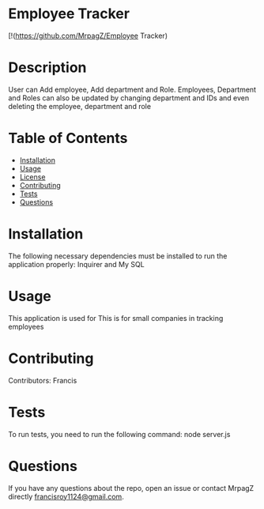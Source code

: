 # Employee Tracker
  [!(https://github.com/MrpagZ/Employee Tracker)
  # Description
  User can Add employee, Add department and Role. Employees, Department and Roles can also be updated by changing department and IDs and even deleting the employee, department and role
  # Table of Contents 
  * [Installation](#installation)
  * [Usage](#usage)
  * [License](#license)
  * [Contributing](#contributing)
  * [Tests](#tests)
  * [Questions](#questions)
  # Installation
  The following necessary dependencies must be installed to run the application properly: Inquirer and My SQL
  # Usage
  ​This application is used for This is for small companies in tracking employees
  # Contributing
  ​Contributors: Francis
  # Tests
  To run tests, you need to run the following command: node server.js 
  # Questions
  If you have any questions about the repo, open an issue or contact MrpagZ directly francisroy1124@gmail.com.
  